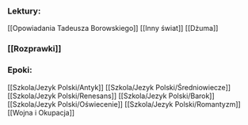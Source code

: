 
### Lektury:
[[Opowiadania Tadeusza Borowskiego]]
[[Inny świat]]
[[Dżuma]]

### [[Rozprawki]]


### Epoki:
[[Szkola/Jezyk Polski/Antyk]]
[[Szkola/Jezyk Polski/Średniowiecze]]
[[Szkola/Jezyk Polski/Renesans]]
[[Szkola/Jezyk Polski/Barok]]
[[Szkola/Jezyk Polski/Oświecenie]]
[[Szkola/Jezyk Polski/Romantyzm]]
[[Wojna i Okupacja]]